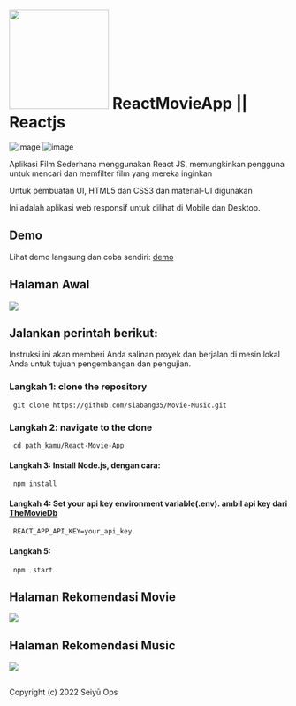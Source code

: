 # <img src="https://www.themoviedb.org/assets/2/v4/logos/v2/blue_short-8e7b30f73a4020692ccca9c88bafe5dcb6f8a62a4c6bc55cd9ba82bb2cd95f6c.svg" width='180px'/> ReactMovieApp || Reactjs 
![image](https://user-images.githubusercontent.com/65393068/150739020-a4404c03-9f6c-45a4-975c-712c2a827134.png) 
![image](https://user-images.githubusercontent.com/65393068/150742272-f88c16e0-3aae-4990-be68-f6f4e393277e.png)


Aplikasi Film Sederhana menggunakan React JS, memungkinkan pengguna untuk mencari dan memfilter film yang mereka inginkan

Untuk pembuatan UI, HTML5 dan CSS3 dan material-UI digunakan

Ini adalah aplikasi web responsif untuk dilihat di Mobile dan Desktop.

## Demo

Lihat demo langsung dan coba sendiri: [demo](https://seiyuops.web.app/)

<!-- # ScreenShots -->

## Halaman Awal
   <kbd><img src="https://drive.google.com/uc?id=1fEpBRkFQvX3zhUDGflPHDEq7e_j8AZWP"/></kbd>
 
  ## Jalankan perintah berikut:
 Instruksi ini akan memberi Anda salinan proyek dan berjalan di mesin lokal Anda untuk tujuan pengembangan dan pengujian.
### Langkah 1: clone the repository
     git clone https://github.com/siabang35/Movie-Music.git
### Langkah 2: navigate to the clone 
     cd path_kamu/React-Movie-App 
#### Langkah 3: Install Node.js, dengan cara:
     npm install        
#### Langkah 4: Set your api key environment variable(.env). ambil api key dari  [TheMovieDb](https://www.themoviedb.org/)
     REACT_APP_API_KEY=your_api_key
#### Langkah 5:
     npm  start  

## Halaman Rekomendasi Movie
 <kbd><img src="https://drive.google.com/uc?id=14xckC8Zbrvz2rUuHkh084pNZVnoarz-J"/></kbd>

## Halaman Rekomendasi Music
 <kbd><img src="https://drive.google.com/uc?id=14xckC8Zbrvz2rUuHkh084pNZVnoarz-J"/></kbd>

   ##
Copyright (c) 2022 Seiyū Ops


<!-- <div> 
      <kbd><img src="https://drive.google.com/uc?id=1-Ne-XbWZt1y2Tj6rh3VcJ2eQPcZXC0ci"  height='535' width='440' /> </kbd>  
      <kbd><img src="https://drive.google.com/uc?id=1aK9Y8T847hrKUvVxHXkN3I9Ch2fam3Dz" height='535' width='290' /></kbd>
</div> -->
  

 

<!-- ----------------------------------------------------------------------------------- -->
